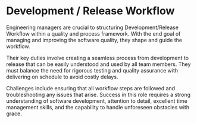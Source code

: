 # Development / Release Workflow

Engineering managers are crucial to structuring Development/Release Workflow within a quality and process framework. With the end goal of managing and improving the software quality, they shape and guide the workflow. 

Their key duties involve creating a seamless process from development to release that can be easily understood and used by all team members. They must balance the need for rigorous testing and quality assurance with delivering on schedule to avoid costly delays.

Challenges include ensuring that all workflow steps are followed and troubleshooting any issues that arise. Success in this role requires a strong understanding of software development, attention to detail, excellent time management skills, and the capability to handle unforeseen obstacles with grace.
